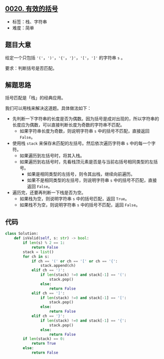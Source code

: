 ## [0020. 有效的括号](https://leetcode-cn.com/problems/valid-parentheses/)

- 标签：栈、字符串
- 难度：简单

## 题目大意

给定一个只包括 `'('`，`')'`，`'{'`，`'}'`，`'['`，`']'` 的字符串 `s` 。

要求：判断括号是否匹配。

## 解题思路

括号匹配是「栈」的经典应用。

我们可以用栈来解决这道题。具体做法如下：

- 先判断一下字符串的长度是否为偶数。因为括号是成对出现的，所以字符串的长度应为偶数，可以直接判断长度为奇数的字符串不匹配。
  - 如果字符串长度为奇数，则说明字符串 `s` 中的括号不匹配，直接返回 `False`。
- 使用栈 `stack` 来保存未匹配的左括号。然后依次遍历字符串 `s` 中的每一个字符。
  - 如果遍历到左括号时，将其入栈。
  - 如果遍历到右括号时，先看栈顶元素是否是与当前右括号相同类型的左括号。
    - 如果是相同类型的左括号，则令其出栈，继续向前遍历。
    - 如果不是相同类型的左括号，则说明字符串 `s` 中的括号不匹配，直接返回 `False`。
- 遍历完，还要再判断一下栈是否为空。
  - 如果栈为空，则说明字符串 `s` 中的括号匹配，返回 `True`。
  - 如果栈不为空，则说明字符串 `s` 中的括号不匹配，返回 `False`。

## 代码

```Python
class Solution:
    def isValid(self, s: str) -> bool:
        if len(s) % 2 == 1:
            return False
        stack = list()
        for ch in s:
            if ch == '(' or ch == '[' or ch == '{':
                stack.append(ch)
            elif ch == ')':
                if len(stack) !=0 and stack[-1] == '(':
                    stack.pop()
                else:
                    return False
            elif ch == ']':
                if len(stack) !=0 and stack[-1] == '[':
                    stack.pop()
                else:
                    return False
            elif ch == '}':
                if len(stack) !=0 and stack[-1] == '{':
                    stack.pop()
                else:
                    return False
        if len(stack) == 0:
            return True
        else:
            return False
```


